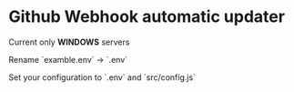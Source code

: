 # Github Webhook automatic updater

<p>Current only <strong>WINDOWS</strong> servers</p>

<p>Rename `examble.env` -> `.env`</p>
<p>Set your configuration to `.env` and `src/config.js`</p>
